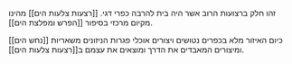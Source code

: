 זהו חלק ברצועות הרוב אשר היה בית להרבה כפרי דגי. [[רצעות צלעות הים]] מהינו מקיום מרכזי בסיפור [[הפרש ומפלצת הים]].

כיום האיזור מלא בכפרים נטושים ויצורים אוכלי פגרות הניזונים משאריות [[נחש הים]] ומיצורים המאבדים את הדרך ומוצאים את עצמם ב[[רצעות צלעות הים]].

